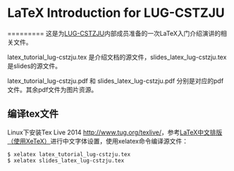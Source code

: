 # LaTeX Introduction for LUG-CSTZJU
=========
这是为[LUG-CSTZJU](https://github.com/LUG-CSTZJU/)内部成员准备的一次LaTeX入门介绍演讲的相关文件。

latex_tutorial_lug-cstzju.tex 是介绍文档的源文件，slides_latex_lug-cstzju.tex 是slides的源文件。

latex_tutorial_lug-cstzju.pdf 和 slides_latex_lug-cstzju.pdf 分别是对应的pdf文件。其余pdf文件为图片资源。

## 编译tex文件

Linux下安装Tex Live 2014 <http://www.tug.org/texlive/>，参考[LaTeX中文排版（使用XeTeX）](http://linux-wiki.cn/wiki/zh-hans/LaTeX中文排版（使用XeTeX）)进行中文字体设置，使用xelatex命令编译源文件：

```
$ xelatex latex_tutorial_lug-cstzju.tex
$ xelatex slides_latex_lug-cstzju.tex
```